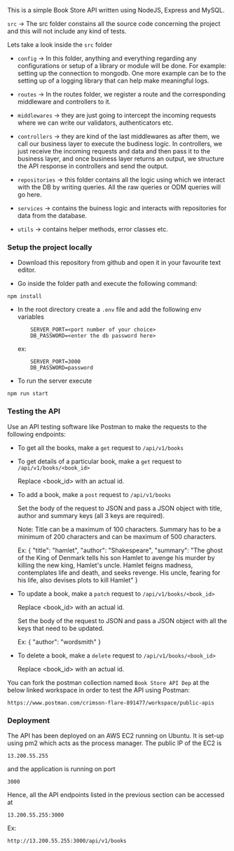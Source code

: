 This is a simple Book Store API written using NodeJS, Express and MySQL.

`src` -> The src folder constains all the source code concerning the project and this will not include any kind of tests.

Lets take a look inside the `src` folder

 - `config` -> In this folder, anything and everything regarding any configurations or setup of a library or module will be done. For example: setting up the connection to mongodb. One more example can be to the setting up of a logging library that can help make meaningful logs.

 - `routes` -> In the routes folder, we register a route and the corresponding middleware and controllers to it. 

 - `middlewares` -> they are just going to intercept the incoming requests where we can write our validators, authenticators etc. 

 - `controllers` -> they are kind of the last middlewares as after them, we call our business layer to execute the budiness logic. In controllers, we just receive the incoming requests and data and then pass it to the business layer, and once business layer returns an output, we structure the API response in controllers and send the output. 

 - `repositories` -> this folder contains all the logic using which we interact with the DB by writing queries. All the raw queries or ODM queries will go here.

 - `services` -> contains the buiness logic and interacts with repositories for data from the database.

 - `utils` -> contains helper methods, error classes etc.

### Setup the project locally

 - Download this repository from github and open it in your favourite text editor. 
  
 - Go inside the folder path and execute the following command:
  ```
  npm install
  ```
 - In the root directory create a `.env` file and add the following env variables
    ```
        SERVER_PORT=<port number of your choice>
        DB_PASSWORD=<enter the db password here>
    ```
    ex: 
    ```
        SERVER_PORT=3000
        DB_PASSWORD=password
    ```

 - To run the server execute
 ```
 npm run start
 ```

### Testing the API

Use an API testing software like Postman to make the requests to the following endpoints:

- To get all the books, make a `get` request to ```/api/v1/books```

- To get details of a particular book, make a `get` request to ```/api/v1/books/<book_id>```

  Replace <book_id> with an actual id.
  
- To add a book, make a `post` request to ```/api/v1/books```
  
  Set the body of the request to JSON and pass a JSON object with title, author and summary keys (all 3 keys are required).

  Note: Title can be a maximum of 100 characters.
        Summary has to be a minimum of 200 characters and can be maximum of 500 characters.

  Ex: {
    "title": "hamlet",
    "author": "Shakespeare",
    "summary": "The ghost of the King of Denmark tells his son Hamlet to avenge his murder by killing the new king, Hamlet's uncle. Hamlet feigns madness, contemplates life and death, and seeks revenge. His uncle, fearing for his life, also devises plots to kill Hamlet"
  }

- To update a book, make a `patch` request to ```/api/v1/books/<book_id>```

  Replace <book_id> with an actual id.

  Set the body of the request to JSON and pass a JSON object with all the keys that need to be updated.

  Ex: {
    "author": "wordsmith"
  }
  
- To delete a book, make a `delete` request to ```/api/v1/books/<book_id>```

  Replace <book_id> with an actual id.

You can fork the postman collection named `Book Store API Dep` at the below linked workspace in order to test the API using Postman:
  ```
  https://www.postman.com/crimson-flare-891477/workspace/public-apis
  ```

### Deployment

The API has been deployed on an AWS EC2 running on Ubuntu. It is set-up using pm2 which acts as the process manager. 
The public IP of the EC2 is 
  ```
  13.200.55.255
  ```
and the application is running on port
  ```
  3000
  ```
Hence, all the API endpoints listed in the previous section can be accessed at 
  ```
  13.200.55.255:3000
  ```

Ex:
  ```
  http://13.200.55.255:3000/api/v1/books
  ```